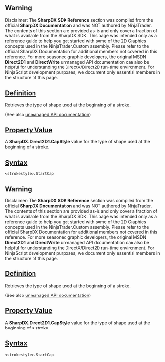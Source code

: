 ## Warning

Disclaimer: The **SharpDX SDK Reference** section was compiled from the official **SharpDX Documentation** and was NOT authored by NinjaTrader. The contents of this section are provided as-is and only cover a fraction of what is available from the SharpDX SDK. This page was intended only as a reference guide to help you get started with some of the 2D Graphics concepts used in the NinjaTrader.Custom assembly. Please refer to the official SharpDX Documentation for additional members not covered in this reference. For more seasoned graphic developers, the original MSDN **Direct2D1** and **DirectWrite** unmanaged API documentation can also be helpful for understanding the DirectX/Direct2D run-time environment. For NinjaScript development purposes, we document only essential members in the structure of this page.

## [Definition](https://developer.ninjatrader.com/docs/desktop/sharpdx_direct2d1_strokestyle_startcap\#definition)

Retrieves the type of shape used at the beginning of a stroke.

(See also [unmanaged API documentation](https://msdn.microsoft.com/en-us/library/dd372244.aspx))

## [Property Value](https://developer.ninjatrader.com/docs/desktop/sharpdx_direct2d1_strokestyle_startcap\#property-value)

A **SharpDX.Direct2D1.CapStyle** value for the type of shape used at the beginning of a stroke.

## [Syntax](https://developer.ninjatrader.com/docs/desktop/sharpdx_direct2d1_strokestyle_startcap\#syntax)

`<strokestyle>.StartCap`

## Warning

Disclaimer: The **SharpDX SDK Reference** section was compiled from the official **SharpDX Documentation** and was NOT authored by NinjaTrader. The contents of this section are provided as-is and only cover a fraction of what is available from the SharpDX SDK. This page was intended only as a reference guide to help you get started with some of the 2D Graphics concepts used in the NinjaTrader.Custom assembly. Please refer to the official SharpDX Documentation for additional members not covered in this reference. For more seasoned graphic developers, the original MSDN **Direct2D1** and **DirectWrite** unmanaged API documentation can also be helpful for understanding the DirectX/Direct2D run-time environment. For NinjaScript development purposes, we document only essential members in the structure of this page.

## [Definition](https://developer.ninjatrader.com/docs/desktop/sharpdx_direct2d1_strokestyle_startcap\#definition)

Retrieves the type of shape used at the beginning of a stroke.

(See also [unmanaged API documentation](https://msdn.microsoft.com/en-us/library/dd372244.aspx))

## [Property Value](https://developer.ninjatrader.com/docs/desktop/sharpdx_direct2d1_strokestyle_startcap\#property-value)

A **SharpDX.Direct2D1.CapStyle** value for the type of shape used at the beginning of a stroke.

## [Syntax](https://developer.ninjatrader.com/docs/desktop/sharpdx_direct2d1_strokestyle_startcap\#syntax)

`<strokestyle>.StartCap`